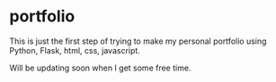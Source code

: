 # portfolio

This is just the first step of trying to make my personal portfolio using Python, Flask, html, css, javascript.

Will be updating soon when I get some free time.
